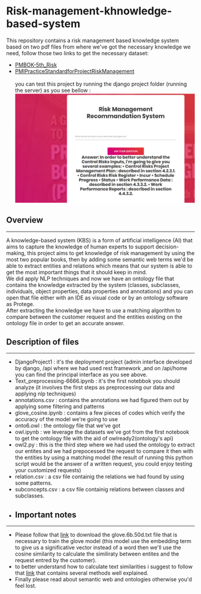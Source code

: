 # Risk-management-khnowledge-based-system
This repository contains a risk management based knowledge system based on two pdf files from where we've got the necessary knowledge we need, follow those two links to get the necessary dataset:<br/>
* [PMBOK-5th_Risk](./PMBOK%205th.pdf) 
* [PMIPracticeStandardforProjectRiskManagement](./PMIPracticeStandardforProjectRiskManagement.pdf) <br/> <br/>
you can test this project by running the django project folder (running the server) as you see bellow : <br/>
![testing](./testing.PNG) <br/>
## **Overview**

---

A knowledge-based system (KBS) is a form of artificial intelligence (AI) that aims to capture the knowledge of human experts to support decision-making, this project aims to get knowledge of risk management by using the most two popular books, then by adding some semantic web terms we'd be able to extract entities and relations which means that our system is able to get the most important things that it should keep in mind.<br/>
We did apply NLP techniques and now we have an ontology file that contains the knowledge extracted by the system (classes, subclasses, individuals, object properties, data properties and annotations) and you can open that file either with an IDE as visual code or by an ontology software as Protege.<br/>
After extracting the knowledge we have to use a matching algorithm to compare between the customer request and the entities existing on the ontology file in order to get an accurate answer.
## **Description of files**

---

* DjangoProject1 : it's the deployment project (admin interface developed by django, /api where we had used rest framework ,and on /api/home you can find the principal interface as you see above.
* Text_preprocessing-6666.ipynb : it's the first notebbok you should analyze (it involves the first steps as preprocessing our data and applying nlp techniques)
* annotations.csv : contains the annotations we had figured them out by applying some filtering and patterns
* glove_cosine.ipynb : contains a few pieces of codes which verify the accuracy of the model we're going to use
* onto6.owl : the ontology file that we've got
* owl.ipynb : we leverage the datasets we've got from the first notebook to get the ontology file with the aid of owlready2(ontology's api)
* owl2.py : this is the third step where we had used the ontology to extract our entites and we had prepocessed the request to compare it then with the entities by using a matching model (the result of running this python script would be the answer of a written request, you could enjoy testing your customized requests)
* relation.csv : a csv file containig the relations we had found by using some patterns.
* subconcepts.csv : a csv file containig relations between classes and subclasses.
* ## **Important notes**

---

* Please follow that [link](https://www.kaggle.com/watts2/glove6b50dtxt) to download the glove.6b.50d.txt file that is necessary to train the glove model (this model use the embedding term to give us a significative vector instead of a word then we'll use the cosine similarity to calculate the similiraty between entites and the request entred by the customer).
* to better understand how to calculate text similarities i suggest to follow that [link](https://medium.com/@adriensieg/text-similarities-da019229c894) that contains several methods well explained.
* Finally please read about semantic web and ontologies otherwise you'd feel lost.
